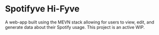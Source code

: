 # Spotifyve Hi-Fyve
A web-app built using the MEVN stack allowing for users to view, edit, and generate data about their Spotify usage. This project is an active WIP.

